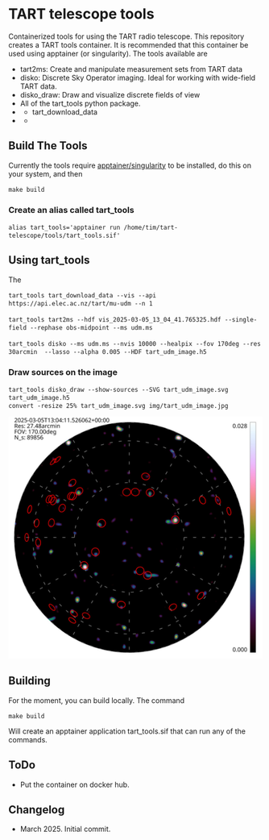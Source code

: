 # TART telescope tools

Containerized tools for using the TART radio telescope. This repository creates a TART tools container. It is recommended that this container be used using apptainer (or singularity). The tools available are

* tart2ms: Create and manipulate measurement sets from TART data
* disko: Discrete Sky Operator imaging. Ideal for working with wide-field TART data.
* disko_draw: Draw and visualize discrete fields of view
* All of the tart_tools python package.
* * tart_download_data
* *

## Build The Tools

Currently the tools require [apptainer/singularity](https://apptainer.org/) to be installed, do this on your system, and then

    make build

### Create an alias called tart_tools

    alias tart_tools='apptainer run /home/tim/tart-telescope/tools/tart_tools.sif'

## Using tart_tools

The

    tart_tools tart_download_data --vis --api https://api.elec.ac.nz/tart/mu-udm --n 1

    tart_tools tart2ms --hdf vis_2025-03-05_13_04_41.765325.hdf --single-field --rephase obs-midpoint --ms udm.ms
    
    tart_tools disko --ms udm.ms --nvis 10000 --healpix --fov 170deg --res 30arcmin  --lasso --alpha 0.005 --HDF tart_udm_image.h5

### Draw sources on the image

    tart_tools disko_draw --show-sources --SVG tart_udm_image.svg tart_udm_image.h5
    convert -resize 25% tart_udm_image.svg img/tart_udm_image.jpg
    
![TART radio image](img/tart_udm_image.jpg)

## Building

For the moment, you can build locally. The command

    make build

Will create an apptainer application tart_tools.sif that can run any of the commands.

## ToDo

* Put the container on docker hub.

## Changelog

* March 2025. Initial commit.
